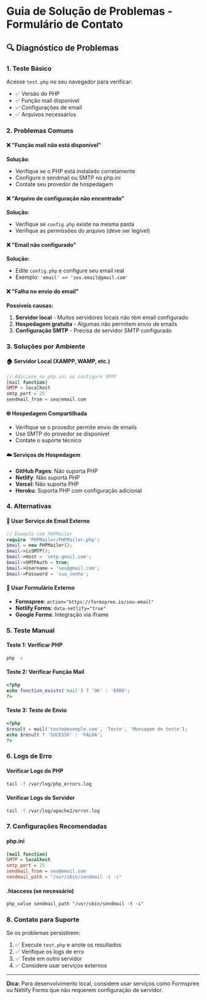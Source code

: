 # Guia de Solução de Problemas - Formulário de Contato

## 🔍 Diagnóstico de Problemas

### 1. Teste Básico
Acesse `test.php` no seu navegador para verificar:
- ✅ Versão do PHP
- ✅ Função mail disponível
- ✅ Configurações de email
- ✅ Arquivos necessários

### 2. Problemas Comuns

#### ❌ "Função mail não está disponível"
**Solução:**
- Verifique se o PHP está instalado corretamente
- Configure o sendmail ou SMTP no php.ini
- Contate seu provedor de hospedagem

#### ❌ "Arquivo de configuração não encontrado"
**Solução:**
- Verifique se `config.php` existe na mesma pasta
- Verifique as permissões do arquivo (deve ser legível)

#### ❌ "Email não configurado"
**Solução:**
- Edite `config.php` e configure seu email real
- Exemplo: `'email' => 'seu.email@gmail.com'`

#### ❌ "Falha no envio do email"
**Possíveis causas:**
1. **Servidor local** - Muitos servidores locais não têm email configurado
2. **Hospedagem gratuita** - Algumas não permitem envio de emails
3. **Configuração SMTP** - Precisa de servidor SMTP configurado

### 3. Soluções por Ambiente

#### 🏠 Servidor Local (XAMPP, WAMP, etc.)
```php
// Adicione no php.ini ou configure SMTP
[mail function]
SMTP = localhost
smtp_port = 25
sendmail_from = seu@email.com
```

#### 🌐 Hospedagem Compartilhada
- Verifique se o provedor permite envio de emails
- Use SMTP do provedor se disponível
- Contate o suporte técnico

#### ☁️ Serviços de Hospedagem
- **GitHub Pages**: Não suporta PHP
- **Netlify**: Não suporta PHP
- **Vercel**: Não suporta PHP
- **Heroku**: Suporta PHP com configuração adicional

### 4. Alternativas

#### 📧 Usar Serviço de Email Externo
```php
// Exemplo com PHPMailer
require 'PHPMailer/PHPMailer.php';
$mail = new PHPMailer();
$mail->isSMTP();
$mail->Host = 'smtp.gmail.com';
$mail->SMTPAuth = true;
$mail->Username = 'seu@gmail.com';
$mail->Password = 'sua_senha';
```

#### 🔗 Usar Formulário Externo
- **Formspree**: `action="https://formspree.io/seu-email"`
- **Netlify Forms**: `data-netlify="true"`
- **Google Forms**: Integração via iframe

### 5. Teste Manual

#### Teste 1: Verificar PHP
```bash
php -v
```

#### Teste 2: Verificar Função Mail
```php
<?php
echo function_exists('mail') ? 'OK' : 'ERRO';
?>
```

#### Teste 3: Teste de Envio
```php
<?php
$result = mail('teste@exemplo.com', 'Teste', 'Mensagem de teste');
echo $result ? 'SUCESSO' : 'FALHA';
?>
```

### 6. Logs de Erro

#### Verificar Logs do PHP
```bash
tail -f /var/log/php_errors.log
```

#### Verificar Logs do Servidor
```bash
tail -f /var/log/apache2/error.log
```

### 7. Configurações Recomendadas

#### php.ini
```ini
[mail function]
SMTP = localhost
smtp_port = 25
sendmail_from = seu@email.com
sendmail_path = "/usr/sbin/sendmail -t -i"
```

#### .htaccess (se necessário)
```apache
php_value sendmail_path "/usr/sbin/sendmail -t -i"
```

### 8. Contato para Suporte

Se os problemas persistirem:
1. ✅ Execute `test.php` e anote os resultados
2. ✅ Verifique os logs de erro
3. ✅ Teste em outro servidor
4. ✅ Considere usar serviços externos

---

**Dica:** Para desenvolvimento local, considere usar serviços como Formspree ou Netlify Forms que não requerem configuração de servidor. 